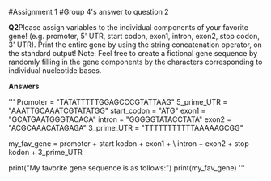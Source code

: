 #Assignment 1
#Group 4's answer to question 2

**Q2**Please assign variables to the individual components of your favorite gene! (e.g.
promoter, 5' UTR, start codon, exon1, intron, exon2, stop codon, 3' UTR). Print the entire gene
by using the string concatenation operator, on the standard output! Note: Feel free to create a
fictional gene sequence by randomly filling in the gene components by the characters
corresponding to individual nucleotide bases.

**Answers**

'''
Promoter = "TATATTTTTGGAGCCCGTATTAAG"
5_prime_UTR = "AAATTGCAAATCGTATATGG"
start_codon = "ATG"
exon1 = "GCATGAATGGGTACACA"
intron = "GGGGGTATACCTATA"
exon2 = "ACGCAAACATAGAGA"
3_prime_UTR = "TTTTTTTTTTTAAAAAGCGG"

my_fav_gene = promoter + start kodon + exon1 + \ 
              intron + exon2 + stop kodon + 3_prime_UTR

print("My favorite gene sequence is as follows:")
print(my_fav_gene)
'''

